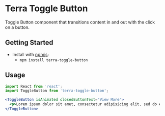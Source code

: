 # Terra Toggle Button

Toggle Button component that transitions content in and out with the click on a button.

## Getting Started

- Install with [npmjs](https://www.npmjs.com):
  - `npm install terra-toggle-button`

## Usage

```jsx
import React from 'react';
import ToggleButton from 'terra-toggle-button';

<ToggleButton isAnimated closedButtonText="View More">
  <p>Lorem ipsum dolor sit amet, consectetur adipisicing elit, sed do eiusmod tempor incididunt ut labore et dolore magna aliqua.</p>
</ToggleButton>
```
